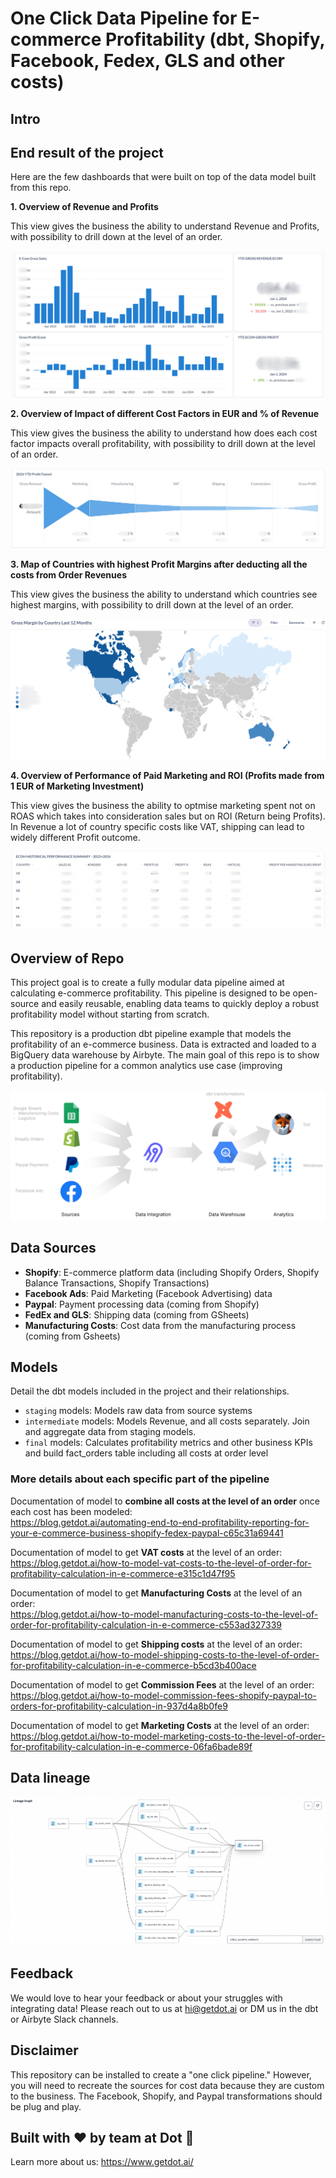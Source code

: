 # One Click Data Pipeline for E-commerce Profitability (dbt, Shopify, Facebook, Fedex, GLS and other costs)

## Intro

## End result of the project

Here are the few dashboards that were built on top of the data model built from this repo. 

**1. Overview of Revenue and Profits**

This view gives the business the ability to understand Revenue and Profits, with possibility to drill down at the level of an order.

![Architecture](./revenue_profits.png)

**2. Overview of Impact of different Cost Factors in EUR and % of Revenue**

This view gives the business the ability to understand how does each cost factor impacts overall profitability, with possibility to drill down at the level of an order.

![Architecture](./cost_factor_analysis.png)

**3. Map of Countries with highest Profit Margins after deducting all the costs from Order Revenues**

This view gives the business the ability to understand which countries see highest margins, with possibility to drill down at the level of an order.

![Architecture](./countries_profit_margins.png)

**4. Overview of Performance of Paid Marketing and ROI (Profits made from 1 EUR of Marketing Investment)**

This view gives the business the ability to optmise marketing spent not on ROAS which takes into consideration sales but on ROI (Return being Profits). In Revenue a lot of country specific costs like VAT, shipping can lead to widely different Profit outcome. 

![Architecture](./perf_marketing_roi.png)


## Overview of Repo

This project goal is to create a fully modular data pipeline aimed at calculating e-commerce profitability. This pipeline is designed to be open-source and easily reusable, enabling data teams to quickly deploy a robust profitability model without starting from scratch.

This repository is a production dbt pipeline example that models the profitability of an e-commerce business. Data is extracted and loaded to a BigQuery data warehouse by Airbyte. 
The main goal of this repo is to show a production pipeline for a common analytics use case (improving profitability).

![Architecture](./architecture_profitability_usecase.png)

## Data Sources

- **Shopify**: E-commerce platform data (including  Shopify Orders, Shopify Balance Transactions, Shopify Transactions)
- **Facebook Ads**: Paid Marketing  (Facebook Advertising) data
- **Paypal**: Payment processing data (coming from Shopify)
- **FedEx and GLS**: Shipping data (coming from GSheets)
- **Manufacturing Costs**: Cost data from the manufacturing process (coming  from Gsheets)

## Models

Detail the dbt models included in the project and their relationships.
- `staging` models: Models raw data from source systems
- `intermediate` models: Models Revenue, and all costs separately. Join and aggregate data from staging models.
- `final` models: Calculates profitability metrics and other business KPIs and build fact_orders table including all costs at order level


### More details about each specific part of the pipeline

Documentation of model to **combine all costs at the level of an order** once each cost has been modeled: 
<br />https://blog.getdot.ai/automating-end-to-end-profitability-reporting-for-your-e-commerce-business-shopify-fedex-paypal-c65c31a69441

Documentation of model to get **VAT costs** at the level of an order:
<br />https://blog.getdot.ai/how-to-model-vat-costs-to-the-level-of-order-for-profitability-calculation-in-e-commerce-e315c1d47f95

Documentation of model to get **Manufacturing Costs** at the level of an order:
<br />https://blog.getdot.ai/how-to-model-manufacturing-costs-to-the-level-of-order-for-profitability-calculation-in-e-commerce-c553ad327339

Documentation of model to get **Shipping costs** at the level of an order:
<br />https://blog.getdot.ai/how-to-model-shipping-costs-to-the-level-of-order-for-profitability-calculation-in-e-commerce-b5cd3b400ace

Documentation of model to get **Commission Fees** at the level of an order:
<br />https://blog.getdot.ai/how-to-model-commission-fees-shopify-paypal-to-orders-for-profitability-calculation-in-937d4a8b0fe9

Documentation of model to get **Marketing Costs** at the level of an order:
<br />https://blog.getdot.ai/how-to-model-marketing-costs-to-the-level-of-order-for-profitability-calculation-in-e-commerce-06fa6bade89f

## Data lineage 

![Architecture](./data_lineage.png)


## Feedback
We would love to hear your feedback or about your struggles with integrating data! 
Please reach out to us at hi@getdot.ai or DM us in the dbt or Airbyte Slack channels.

## Disclaimer

This repository can be installed to create a "one click pipeline." However, you will need to recreate the sources for cost data because they are custom to the business. The Facebook, Shopify, and Paypal transformations should be plug and play.

## Built with ❤️ by team at Dot 🦊 

Learn more about us: https://www.getdot.ai/
